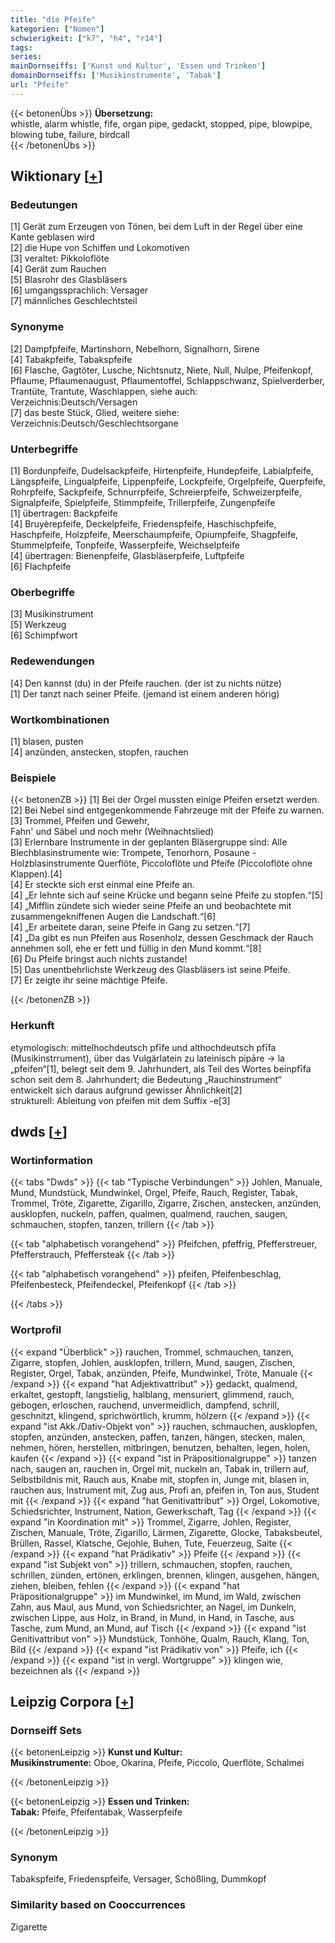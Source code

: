 ```yaml
---
title: "die Pfeife"
kategorien: ["Nomen"]
schwierigkeit: ["k7", "h4", "r14"]
tags:
series:
mainDornseiffs: ['Kunst und Kultur', 'Essen und Trinken']
domainDornseiffs: ['Musikinstrumente', 'Tabak']
url: "Pfeife"
---
```


{{< betonenÜbs >}}
**Übersetzung:**  
whistle, alarm whistle, fife, organ pipe, gedackt, stopped, pipe, blowpipe, blowing tube, failure, birdcall  
{{< /betonenÜbs >}}

## Wiktionary [[+](https://de.wiktionary.org/wiki/Pfeife)]

### Bedeutungen
[1] Gerät zum Erzeugen von Tönen, bei dem Luft in der Regel über eine Kante geblasen wird  
[2] die Hupe von Schiffen und Lokomotiven  
[3] veraltet: Pikkoloflöte  
[4] Gerät zum Rauchen  
[5] Blasrohr des Glasbläsers  
[6] umgangssprachlich: Versager  
[7] männliches Geschlechtsteil  

### Synonyme
[2] Dampfpfeife, Martinshorn, Nebelhorn, Signalhorn, Sirene  
[4] Tabakpfeife, Tabakspfeife  
[6] Flasche, Gagtöter, Lusche, Nichtsnutz, Niete, Null, Nulpe, Pfeifenkopf, Pflaume, Pflaumenaugust, Pflaumentoffel, Schlappschwanz, Spielverderber, Trantüte, Trantute, Waschlappen, siehe auch: Verzeichnis:Deutsch/Versagen‎‎  
[7] das beste Stück, Glied, weitere siehe: Verzeichnis:Deutsch/Geschlechtsorgane  

### Unterbegriffe
[1] Bordunpfeife, Dudelsackpfeife, Hirtenpfeife, Hundepfeife, Labialpfeife, Längspfeife, Lingualpfeife, Lippenpfeife, Lockpfeife, Orgelpfeife, Querpfeife, Rohrpfeife, Sackpfeife, Schnurrpfeife, Schreierpfeife, Schweizerpfeife, Signalpfeife, Spielpfeife, Stimmpfeife, Trillerpfeife, Zungenpfeife  
[1] übertragen: Backpfeife  
[4] Bruyèrepfeife, Deckelpfeife, Friedenspfeife, Haschischpfeife, Haschpfeife, Holzpfeife, Meerschaumpfeife, Opiumpfeife, Shagpfeife, Stummelpfeife, Tonpfeife, Wasserpfeife, Weichselpfeife  
[4] übertragen: Bienenpfeife, Glasbläserpfeife, Luftpfeife  
[6] Flachpfeife  

### Oberbegriffe
[3] Musikinstrument  
[5] Werkzeug  
[6] Schimpfwort  

### Redewendungen
[4] Den kannst (du) in der Pfeife rauchen. (der ist zu nichts nütze)  
[1] Der tanzt nach seiner Pfeife. (jemand ist einem anderen hörig)  

### Wortkombinationen
[1] blasen, pusten  
[4] anzünden, anstecken, stopfen, rauchen  

### Beispiele
{{< betonenZB >}}
[1] Bei der Orgel mussten einige Pfeifen ersetzt werden.  
[2] Bei Nebel sind entgegenkommende Fahrzeuge mit der Pfeife zu warnen.  
[3] Trommel, Pfeifen und Gewehr,  
Fahn' und Säbel und noch mehr (Weihnachtslied)  
[3] Erlernbare Instrumente in der geplanten Bläsergruppe sind: Alle Blechblasinstrumente wie: Trompete, Tenorhorn, Posaune - Holzblasinstrumente Querflöte, Piccoloflöte und Pfeife (Piccoloflöte ohne Klappen).[4]  
[4] Er steckte sich erst einmal eine Pfeife an.  
[4] „Er lehnte sich auf seine Krücke und begann seine Pfeife zu stopfen.“[5]  
[4] „Mifflin zündete sich wieder seine Pfeife an und beobachtete mit zusammengekniffenen Augen die Landschaft.“[6]  
[4] „Er arbeitete daran, seine Pfeife in Gang zu setzen.“[7]  
[4] „Da gibt es nun Pfeifen aus Rosenholz, dessen Geschmack der Rauch annehmen soll, ehe er fett und füllig in den Mund kommt.“[8]  
[6] Du Pfeife bringst auch nichts zustande!  
[5] Das unentbehrlichste Werkzeug des Glasbläsers ist seine Pfeife.  
[7] Er zeigte ihr seine mächtige Pfeife.  

{{< /betonenZB >}}
### Herkunft
etymologisch: mittelhochdeutsch pfīfe und althochdeutsch pfīfa (Musikinstrrument), über das Vulgärlatein zu lateinisch pipāre → la „pfeifen“[1], belegt seit dem 9. Jahrhundert, als Teil des Wortes beinpfīfa schon seit dem 8. Jahrhundert; die Bedeutung „Rauchinstrument“ entwickelt sich daraus aufgrund gewisser Ähnlichkeit[2]  
strukturell: Ableitung von pfeifen mit dem Suffix -e[3]  



## dwds [[+](https://www.dwds.de/wb/Pfeife)]

### Wortinformation
{{< tabs "Dwds" >}}
{{< tab "Typische Verbindungen" >}}
Johlen, Manuale, Mund, Mundstück, Mundwinkel, Orgel, Pfeife, Rauch, Register, Tabak, Trommel, Tröte, Zigarette, Zigarillo, Zigarre, Zischen, anstecken, anzünden, ausklopfen, nuckeln, paffen, qualmen, qualmend, rauchen, saugen, schmauchen, stopfen, tanzen, trillern
{{< /tab >}}

{{< tab "alphabetisch vorangehend" >}}
Pfeifchen, pfeffrig, Pfefferstreuer, Pfefferstrauch, Pfeffersteak
{{< /tab >}}

{{< tab "alphabetisch vorangehend" >}}
pfeifen, Pfeifenbeschlag, Pfeifenbesteck, Pfeifendeckel, Pfeifenkopf
{{< /tab >}}

{{< /tabs >}}

### Wortprofil
{{< expand "Überblick" >}} rauchen, Trommel, schmauchen, tanzen, Zigarre, stopfen, Johlen, ausklopfen, trillern, Mund, saugen, Zischen, Register, Orgel, Tabak, anzünden, Pfeife, Mundwinkel, Tröte, Manuale {{< /expand >}}
{{< expand "hat Adjektivattribut" >}} gedackt, qualmend, erkaltet, gestopft, langstielig, halblang, mensuriert, glimmend, rauch, gebogen, erloschen, rauchend, unvermeidlich, dampfend, schrill, geschnitzt, klingend, sprichwörtlich, krumm, hölzern {{< /expand >}}
{{< expand "ist Akk./Dativ-Objekt von" >}} rauchen, schmauchen, ausklopfen, stopfen, anzünden, anstecken, paffen, tanzen, hängen, stecken, malen, nehmen, hören, herstellen, mitbringen, benutzen, behalten, legen, holen, kaufen {{< /expand >}}
{{< expand "ist in Präpositionalgruppe" >}} tanzen nach, saugen an, rauchen in, Orgel mit, nuckeln an, Tabak in, trillern auf, Selbstbildnis mit, Rauch aus, Knabe mit, stopfen in, Junge mit, blasen in, rauchen aus, Instrument mit, Zug aus, Profi an, pfeifen in, Ton aus, Student mit {{< /expand >}}
{{< expand "hat Genitivattribut" >}} Orgel, Lokomotive, Schiedsrichter, Instrument, Nation, Gewerkschaft, Tag {{< /expand >}}
{{< expand "in Koordination mit" >}} Trommel, Zigarre, Johlen, Register, Zischen, Manuale, Tröte, Zigarillo, Lärmen, Zigarette, Glocke, Tabaksbeutel, Brüllen, Rassel, Klatsche, Gejohle, Buhen, Tute, Feuerzeug, Saite {{< /expand >}}
{{< expand "hat Prädikativ" >}} Pfeife {{< /expand >}}
{{< expand "ist Subjekt von" >}} trillern, schmauchen, stopfen, rauchen, schrillen, zünden, ertönen, erklingen, brennen, klingen, ausgehen, hängen, ziehen, bleiben, fehlen {{< /expand >}}
{{< expand "hat Präpositionalgruppe" >}} im Mundwinkel, im Mund, im Wald, zwischen Zahn, aus Maul, aus Mund, von Schiedsrichter, an Nagel, im Dunkeln, zwischen Lippe, aus Holz, in Brand, in Mund, in Hand, in Tasche, aus Tasche, zum Mund, an Mund, auf Tisch {{< /expand >}}
{{< expand "ist Genitivattribut von" >}} Mundstück, Tonhöhe, Qualm, Rauch, Klang, Ton, Bild {{< /expand >}}
{{< expand "ist Prädikativ von" >}} Pfeife, ich {{< /expand >}}
{{< expand "ist in vergl. Wortgruppe" >}} klingen wie, bezeichnen als {{< /expand >}}

## Leipzig Corpora [[+](https://corpora.uni-leipzig.de/en/res?word=Pfeife&corpusId=deu_newscrawl-public_2018)]

### Dornseiff Sets
{{< betonenLeipzig >}}
**Kunst und Kultur:**  
**Musikinstrumente:** Oboe, Okarina, Pfeife, Piccolo, Querflöte, Schalmei  

{{< /betonenLeipzig >}}


{{< betonenLeipzig >}}
**Essen und Trinken:**  
**Tabak:** Pfeife, Pfeifentabak, Wasserpfeife  

{{< /betonenLeipzig >}}

### Synonym
Tabakspfeife, Friedenspfeife, Versager, Schößling, Dummkopf


### Similarity based on Cooccurrences
Zigarette

